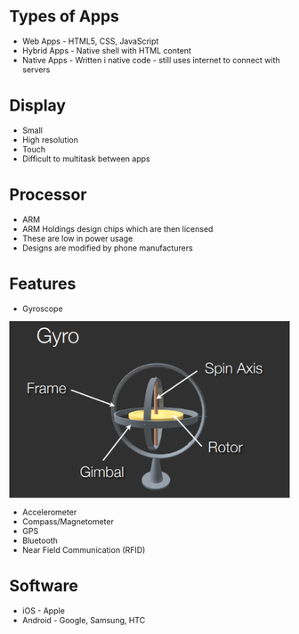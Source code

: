 # Types of Apps

* Web Apps - HTML5, CSS, JavaScript
* Hybrid Apps - Native shell with HTML content
* Native Apps - Written i native code - still uses internet to connect with servers



# Display

* Small
* High resolution
* Touch
* Difficult to multitask between apps



# Processor

* ARM
* ARM Holdings design chips which are then licensed
* These are low in power usage
* Designs are modified by phone manufacturers



# Features

* Gyroscope

<img src="Images/Gyro.PNG" />

* Accelerometer
* Compass/Magnetometer
* GPS
* Bluetooth
* Near Field Communication (RFID)



# Software

* iOS - Apple
* Android - Google, Samsung, HTC

